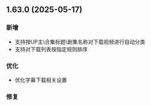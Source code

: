 ## 1.63.0 (2025-05-17)
### 新增
* 支持按UP主\合集标题\剧集名称对下载视频进行自动分类
* 支持对下载列表按指定规则排序

### 优化
* 优化字幕下载相关设置

### 修复

